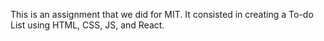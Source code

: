This is an assignment that we did for MIT. It consisted in creating a To-do List using HTML, CSS, JS, and React. 
